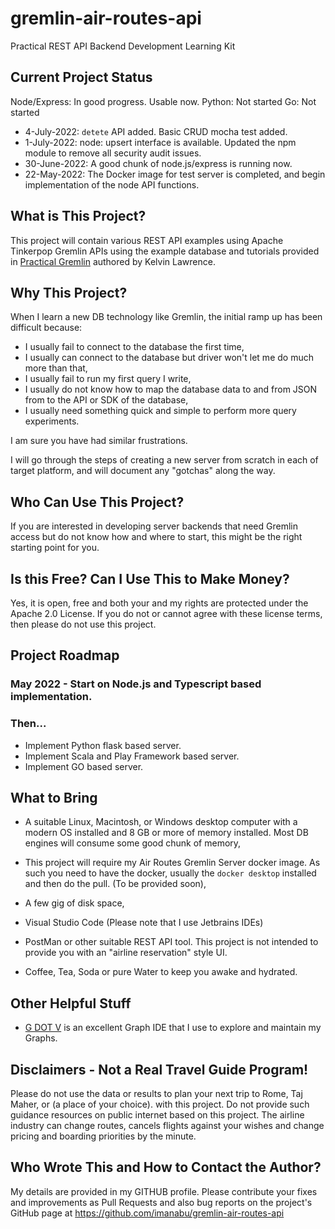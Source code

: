# gremlin-air-routes-api
Practical REST API Backend Development Learning Kit

## Current Project Status

Node/Express: In good progress. Usable now.
Python: Not started
Go: Not started

* 4-July-2022: `detete` API added. Basic CRUD mocha test added.  
* 1-July-2022: node: upsert interface is available. Updated the npm module to remove all security audit issues.
* 30-June-2022: A good chunk of node.js/express is running now. 
* 22-May-2022: The Docker image for test server is completed, and begin implementation of the node API 
  functions.

## What is This Project?

This project will contain various REST API examples using Apache Tinkerpop Gremlin APIs using 
the example database and tutorials provided in [Practical Gremlin](https://www.kelvinlawrence.net/book/Gremlin-Graph-Guide.html)
authored by Kelvin Lawrence.

## Why This Project? 
When I learn a new DB technology like Gremlin, the initial ramp up has been difficult because:

* I usually fail to connect to the database the first time,
* I usually can connect to the database but driver won't let me do much more than that,
* I usually fail to run my first query I write,
* I usually do not know how to map the database data to and from JSON from to the API or SDK of the database,
* I usually need something quick and simple to perform more query experiments.

I am sure you have had similar frustrations. 

I will go through the steps of creating a new server from scratch in each of target platform, and
will document any "gotchas" along the way.

## Who Can Use This Project?

If you are interested in developing server backends that need Gremlin access but do not know
how and where to start, this might be the right starting point for you.

## Is this Free? Can I Use This to Make Money?

Yes, it is open, free and both your and my rights are protected under the Apache 2.0 License. If you do not or cannot agree with
these license terms, then please do not use this project.

## Project Roadmap

### May 2022 - Start on Node.js and Typescript based implementation.

### Then...

* Implement Python flask based server. 
* Implement Scala and Play Framework based server.
* Implement GO based server.

## What to Bring

* A suitable Linux, Macintosh, or Windows desktop computer with a modern OS installed and 8 GB or more
  of memory installed. Most DB engines will consume some good chunk of memory,

* This project will require my Air Routes Gremlin Server docker image. As such you need to have
  the docker, usually the `docker desktop` installed and then do the pull. (To be provided soon),

* A few gig of disk space,

* Visual Studio Code (Please note that I use Jetbrains IDEs)

* PostMan or other suitable REST API tool. This project is not intended to provide you with an "airline reservation" style UI.

* Coffee, Tea, Soda or pure Water to keep you awake and hydrated.

## Other Helpful Stuff

* [G DOT V](https://gdotv.com) is an excellent Graph IDE that I use to explore and maintain my Graphs.

## Disclaimers - Not a Real Travel Guide Program!

Please do not use the data or results to plan your next trip to Rome, Taj Maher, or (a place of your choice). with this project. 
Do not provide such guidance resources on public internet based on this project. The airline industry can change routes, 
cancels flights against your wishes and change pricing and boarding priorities by the minute. 

## Who Wrote This and How to Contact the Author?

My details are provided in my GITHUB profile. 
Please contribute your fixes and improvements as Pull Requests and also bug reports on the
project's GitHub page at https://github.com/imanabu/gremlin-air-routes-api
